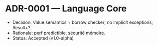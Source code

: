 # ADR-0001 — Language Core
- Decision: Value semantics + borrow checker; no implicit exceptions; Result+?.
- Rationale: perf predictible, sécurité mémoire.
- Status: Accepted (v1.0-alpha)
